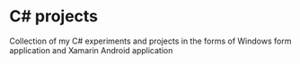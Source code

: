 # C# projects
Collection of my C# experiments and projects in the forms of Windows form application and Xamarin Android application

